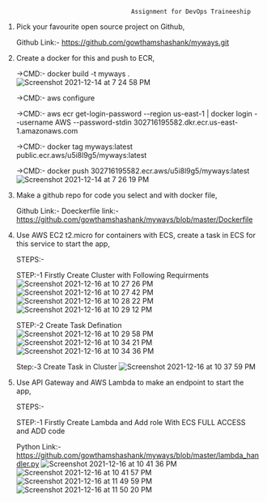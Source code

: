                                        Assignment for DevOps Traineeship

1) Pick your favourite open source project on Github,

   Github Link:-  https://github.com/gowthamshashank/myways.git

2) Create a docker for this and push to ECR,

   ->CMD:-  docker build -t myways .
   ![Screenshot 2021-12-14 at 7 24 58 PM](https://user-images.githubusercontent.com/52821412/146432932-1a9e1286-abdc-4c85-bd9d-f8d1183766df.png)

   ->CMD:-  aws configure
   
   ->CMD:-  aws ecr get-login-password --region us-east-1 | docker login --username AWS --password-stdin 302716195582.dkr.ecr.us-east-1.amazonaws.com
   
   ->CMD:-  docker tag myways:latest public.ecr.aws/u5i8l9g5/myways:latest
   
   ->CMD:-  docker push 302716195582.ecr.aws/u5i8l9g5/myways:latest
   ![Screenshot 2021-12-14 at 7 26 19 PM](https://user-images.githubusercontent.com/52821412/146433021-4fb1b749-6b24-4713-b0bd-d285f8172610.png)


3) Make a github repo for code you select and with docker file,

   Github Link:- Doeckerfile
   link:- https://github.com/gowthamshashank/myways/blob/master/Dockerfile

4) Use AWS EC2 t2.micro for containers with ECS, create a task in ECS for this service to start the app,   

   STEPS:-

   STEP:-1 Firstly Create Cluster with Following Requirments
   ![Screenshot 2021-12-16 at 10 27 26 PM](https://user-images.githubusercontent.com/52821412/146433073-a3f315ee-25c0-4165-9965-5a111b0a232c.png)
   ![Screenshot 2021-12-16 at 10 27 42 PM](https://user-images.githubusercontent.com/52821412/146433124-83913a64-fac5-49fc-92be-5ba1574b1f9f.png)
   ![Screenshot 2021-12-16 at 10 28 22 PM](https://user-images.githubusercontent.com/52821412/146433152-f4522b6c-7a5d-4862-9fd6-d0b72d29158e.png)
   ![Screenshot 2021-12-16 at 10 29 12 PM](https://user-images.githubusercontent.com/52821412/146433176-05cd6696-fd80-4209-b987-c8154c9aa444.png)
   

   STEP:-2 Create Task Defination
   ![Screenshot 2021-12-16 at 10 29 58 PM](https://user-images.githubusercontent.com/52821412/146433222-3513b7f7-272c-46b3-974a-e6c4e87f4384.png)
   ![Screenshot 2021-12-16 at 10 34 21 PM](https://user-images.githubusercontent.com/52821412/146433244-db532000-36f9-480a-b888-bc4a1a526636.png)
   ![Screenshot 2021-12-16 at 10 34 36 PM](https://user-images.githubusercontent.com/52821412/146433267-b8f7cada-8bc1-4d7c-86f2-3e5c8a4eae66.png)

   Step:-3 Create Task in Cluster
   ![Screenshot 2021-12-16 at 10 37 59 PM](https://user-images.githubusercontent.com/52821412/146433302-6bc6a630-7ea9-4dc0-90f7-c1f336fb5d6c.png)


5) Use API Gateway and AWS Lambda to make an endpoint to start the app,

   STEPS:-

   STEP:-1 Firstly Create Lambda and Add role With ECS FULL ACCESS and ADD code
   
   Python Link:-  https://github.com/gowthamshashank/myways/blob/master/lambda_handler.py
   ![Screenshot 2021-12-16 at 10 41 36 PM](https://user-images.githubusercontent.com/52821412/146433338-93f72e8e-37bd-44ea-819f-d2d34a0555c8.png)
   ![Screenshot 2021-12-16 at 10 41 57 PM](https://user-images.githubusercontent.com/52821412/146433360-9464c820-cfb4-4cc4-9b91-901592cf725b.png)
   ![Screenshot 2021-12-16 at 11 49 59 PM](https://user-images.githubusercontent.com/52821412/146433376-7d71a65c-198b-4e8d-89e0-039949df7397.png)
   ![Screenshot 2021-12-16 at 11 50 20 PM](https://user-images.githubusercontent.com/52821412/146433402-ca4b138f-b226-4d37-ba34-bef9e00d58d2.png)

           

